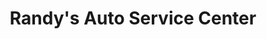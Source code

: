 ---
title: "Randy's Auto Service Center"
url: /white-river-junction/randys-auto-service-center/
shop: car repair
---